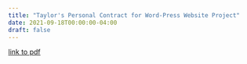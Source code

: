 ```yaml
---
title: "Taylor's Personal Contract for Word-Press Website Project"
date: 2021-09-18T00:00:00-04:00
draft: false
---
```



[link to pdf](https://vibrant-williams-d83705.netlify.app/taylorpersonalcontract.pdf)

